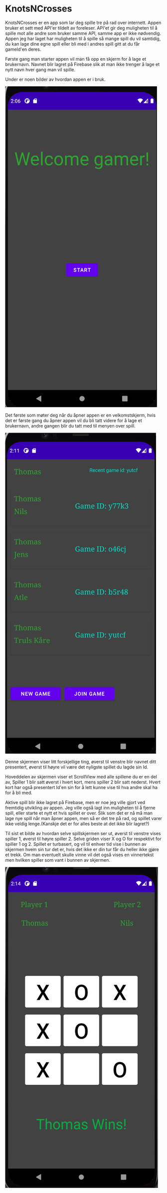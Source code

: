 # KnotsNCrosses

KnotsNCrosses er en app som lar deg spille tre på rad over internett. Appen bruker et sett med API'er tildelt av foreleser. API'et gir deg muligheten til å spille mot alle andre som bruker samme API, samme app er ikke nødvendig. Appen jeg har laget har muligheten til å spille så mange spill du vil samtidig, du kan lage dine egne spill eller bli med i andres spill gitt at du får gameId'en deres.

Første gang man starter appen vil man få opp en skjerm for å lage et brukernavn. Navnet blir lagret på Firebase slik at man ikke trenger å lage et nytt navn hver gang man vil spille.

Under er noen bilder av hvordan appen er i bruk.

![Welcome Screen image :)](https://github.com/thomaseho/KnotsNCrosses/blob/main/images/WelcomeScreen.png)

Det første som møter deg når du åpner appen er en velkomstskjerm, hvis det er første gang du åpner appen vil du bli tatt videre for å lage et brukernavn, andre gangen blir du tatt med til menyen over spill.

![Menu Screen image :)](https://github.com/thomaseho/KnotsNCrosses/blob/main/images/MenuScreen.png)

Denne skjermen viser litt forskjellige ting, øverst til venstre blir navnet ditt presentert, øverst til høyre vil være det nyligste spillet du lagde sin Id.

Hoveddelen av skjermen viser et ScrollView med alle spillene du er en del av, Spiller 1 blir satt øverst i hvert kort, mens spiller 2 blir satt nederst. Hvert kort har også presentert Id'en sin for å lett kunne vise til hva andre skal ha for å bli med.

Aktive spill blir ikke lagret på Firebase, men er noe jeg ville gjort ved fremtidig utvikling av appen. Jeg ville også lagt inn muligheten til å fjerne spill, eller starte et nytt et hvis spillet er over. Slik som det er nå må man lage nye spill når man åpner appen, men så er det tre på rad, og spillet varer ikke veldig lenge.(Kanskje det er for alles beste at det ikke blir lagret?)

Til sist et bilde av hvordan selve spillskjermen ser ut, øverst til venstre vises spiller 1, øverst til høyre spiller 2. Selve griden viser X og O for respektivt for spiller 1 og 2. Spillet er turbasert, og vil til enhver tid vise i bunnen av skjermen hvem sin tur det er, hvis det ikke er din tur får du heller ikke gjøre et trekk. 
Om man eventuelt skulle vinne vil det også vises en vinnertekst men hvilken spiller som vant i bunnen av skjermen.

![Game Screen image :)](https://github.com/thomaseho/KnotsNCrosses/blob/main/images/GameScreen.png)

